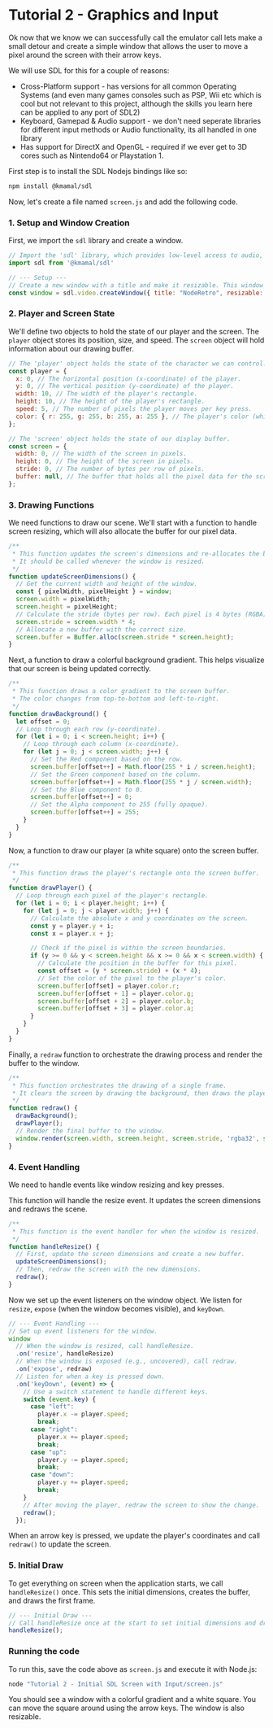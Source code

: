# Tutorial 2 - Graphics and Input
Ok now that we know we can successfully call the emulator call lets make a small detour and create a simple window that allows the user to move a pixel around the screen with their arrow keys.

We will use SDL for this for a couple of reasons:
* Cross-Platform support - has versions for all common Operating Systems (and even many games consoles such as PSP, Wii etc which is cool but not relevant to this project, although the skills you learn here can be applied to any port of SDL2)
* Keyboard, Gamepad & Audio support - we don't need seperate libraries for different input methods or Audio functionality, its all handled in one library
* Has support for DirectX and OpenGL - required if we ever get to 3D cores such as Nintendo64 or Playstation 1.

First step is to install the SDL Nodejs bindings like so:
```bash
npm install @kmamal/sdl
```

Now, let's create a file named `screen.js` and add the following code.

### 1. Setup and Window Creation
First, we import the `sdl` library and create a window.

```javascript
// Import the 'sdl' library, which provides low-level access to audio, keyboard, mouse, joystick, and graphics hardware.
import sdl from '@kmamal/sdl'

// --- Setup ---
// Create a new window with a title and make it resizable. This window will be our screen.
const window = sdl.video.createWindow({ title: "NodeRetro", resizable: true });
```

### 2. Player and Screen State
We'll define two objects to hold the state of our player and the screen. The `player` object stores its position, size, and speed. The `screen` object will hold information about our drawing buffer.

```javascript
// The 'player' object holds the state of the character we can control.
const player = {
  x: 0, // The horizontal position (x-coordinate) of the player.
  y: 0, // The vertical position (y-coordinate) of the player.
  width: 10, // The width of the player's rectangle.
  height: 10, // The height of the player's rectangle.
  speed: 5, // The number of pixels the player moves per key press.
  color: { r: 255, g: 255, b: 255, a: 255 }, // The player's color (white).
};

// The 'screen' object holds the state of our display buffer.
const screen = {
  width: 0, // The width of the screen in pixels.
  height: 0, // The height of the screen in pixels.
  stride: 0, // The number of bytes per row of pixels.
  buffer: null, // The buffer that holds all the pixel data for the screen.
};
```

### 3. Drawing Functions
We need functions to draw our scene. We'll start with a function to handle screen resizing, which will also allocate the buffer for our pixel data.

```javascript
/**
 * This function updates the screen's dimensions and re-allocates the buffer.
 * It should be called whenever the window is resized.
 */
function updateScreenDimensions() {
  // Get the current width and height of the window.
  const { pixelWidth, pixelHeight } = window;
  screen.width = pixelWidth;
  screen.height = pixelHeight;
  // Calculate the stride (bytes per row). Each pixel is 4 bytes (RGBA).
  screen.stride = screen.width * 4;
  // Allocate a new buffer with the correct size.
  screen.buffer = Buffer.alloc(screen.stride * screen.height);
}
```

Next, a function to draw a colorful background gradient. This helps visualize that our screen is being updated correctly.

```javascript
/**
 * This function draws a color gradient to the screen buffer.
 * The color changes from top-to-bottom and left-to-right.
 */
function drawBackground() {
  let offset = 0;
  // Loop through each row (y-coordinate).
  for (let i = 0; i < screen.height; i++) {
    // Loop through each column (x-coordinate).
    for (let j = 0; j < screen.width; j++) {
      // Set the Red component based on the row.
      screen.buffer[offset++] = Math.floor(255 * i / screen.height);
      // Set the Green component based on the column.
      screen.buffer[offset++] = Math.floor(255 * j / screen.width);
      // Set the Blue component to 0.
      screen.buffer[offset++] = 0;
      // Set the Alpha component to 255 (fully opaque).
      screen.buffer[offset++] = 255;
    }
  }
}
```

Now, a function to draw our player (a white square) onto the screen buffer.

```javascript
/**
 * This function draws the player's rectangle onto the screen buffer.
 */
function drawPlayer() {
  // Loop through each pixel of the player's rectangle.
  for (let i = 0; i < player.height; i++) {
    for (let j = 0; j < player.width; j++) {
      // Calculate the absolute x and y coordinates on the screen.
      const y = player.y + i;
      const x = player.x + j;

      // Check if the pixel is within the screen boundaries.
      if (y >= 0 && y < screen.height && x >= 0 && x < screen.width) {
        // Calculate the position in the buffer for this pixel.
        const offset = (y * screen.stride) + (x * 4);
        // Set the color of the pixel to the player's color.
        screen.buffer[offset] = player.color.r;
        screen.buffer[offset + 1] = player.color.g;
        screen.buffer[offset + 2] = player.color.b;
        screen.buffer[offset + 3] = player.color.a;
      }
    }
  }
}
```

Finally, a `redraw` function to orchestrate the drawing process and render the buffer to the window.

```javascript
/**
 * This function orchestrates the drawing of a single frame.
 * It clears the screen by drawing the background, then draws the player.
 */
function redraw() {
  drawBackground();
  drawPlayer();
  // Render the final buffer to the window.
  window.render(screen.width, screen.height, screen.stride, 'rgba32', screen.buffer);
}
```

### 4. Event Handling
We need to handle events like window resizing and key presses.

This function will handle the resize event. It updates the screen dimensions and redraws the scene.

```javascript
/**
 * This function is the event handler for when the window is resized.
 */
function handleResize() {
  // First, update the screen dimensions and create a new buffer.
  updateScreenDimensions();
  // Then, redraw the screen with the new dimensions.
  redraw();
}
```

Now we set up the event listeners on the window object. We listen for `resize`, `expose` (when the window becomes visible), and `keyDown`.

```javascript
// --- Event Handling ---
// Set up event listeners for the window.
window
  // When the window is resized, call handleResize.
  .on('resize', handleResize)
  // When the window is exposed (e.g., uncovered), call redraw.
  .on('expose', redraw)
  // Listen for when a key is pressed down.
  .on('keyDown', (event) => {
    // Use a switch statement to handle different keys.
    switch (event.key) {
      case "left":
        player.x -= player.speed;
        break;
      case "right":
        player.x += player.speed;
        break;
      case "up":
        player.y -= player.speed;
        break;
      case "down":
        player.y += player.speed;
        break;
    }
    // After moving the player, redraw the screen to show the change.
    redraw();
  });
```
When an arrow key is pressed, we update the player's coordinates and call `redraw()` to update the screen.

### 5. Initial Draw
To get everything on screen when the application starts, we call `handleResize()` once. This sets the initial dimensions, creates the buffer, and draws the first frame.

```javascript
// --- Initial Draw ---
// Call handleResize once at the start to set initial dimensions and draw the screen.
handleResize();
```

### Running the code
To run this, save the code above as `screen.js` and execute it with Node.js:

```bash
node "Tutorial 2 - Initial SDL Screen with Input/screen.js"
```

You should see a window with a colorful gradient and a white square. You can move the square around using the arrow keys.
The window is also resizable.
